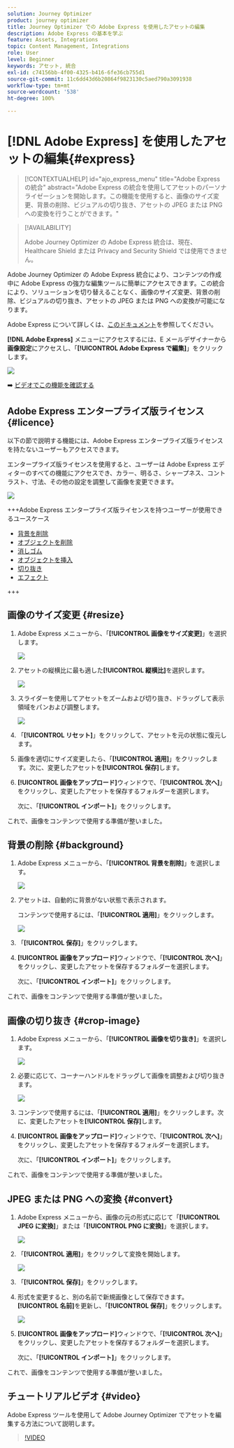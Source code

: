 ```yaml
---
solution: Journey Optimizer
product: journey optimizer
title: Journey Optimizer での Adobe Express を使用したアセットの編集
description: Adobe Express の基本を学ぶ
feature: Assets, Integrations
topic: Content Management, Integrations
role: User
level: Beginner
keywords: アセット, 統合
exl-id: c74156bb-4f00-4325-b416-6fe36cb755d1
source-git-commit: 11c6dd43d6b20864f9823130c5aed790a3091938
workflow-type: tm+mt
source-wordcount: '538'
ht-degree: 100%

---
```


# [!DNL Adobe Express] を使用したアセットの編集{#express}

>[!CONTEXTUALHELP]
>id="ajo_express_menu"
>title="Adobe Express の統合"
>abstract="Adobe Express の統合を使用してアセットのパーソナライゼーションを開始します。この機能を使用すると、画像のサイズ変更、背景の削除、ビジュアルの切り抜き、アセットの JPEG または PNG への変換を行うことができます。"

>[!AVAILABILITY]
>
>Adobe Journey Optimizer の Adobe Express 統合は、現在、Healthcare Shield または Privacy and Security Shield では使用できません。

Adobe Journey Optimizer の Adobe Express 統合により、コンテンツの作成中に Adobe Express の強力な編集ツールに簡単にアクセスできます。この統合により、ソリューションを切り替えることなく、画像のサイズ変更、背景の削除、ビジュアルの切り抜き、アセットの JPEG または PNG への変換が可能になります。

Adobe Express について詳しくは、[このドキュメント](https://helpx.adobe.com/jp/express/user-guide.html)を参照してください。

**[!DNL Adobe Express]** メニューにアクセスするには、E メールデザイナーから&#x200B;**画像設定**&#x200B;にアクセスし、「**[!UICONTROL Adobe Express で編集]**」をクリックします。

![](assets/express_1.png)

➡️ [ビデオでこの機能を確認する](#video)

## Adobe Express エンタープライズ版ライセンス {#licence}

以下の節で説明する機能には、Adobe Express エンタープライズ版ライセンスを持たないユーザーもアクセスできます。

エンタープライズ版ライセンスを使用すると、ユーザーは Adobe Express エディターのすべての機能にアクセスでき、カラー、明るさ、シャープネス、コントラスト、寸法、その他の設定を調整して画像を変更できます。

![](assets/express-licence.png)

+++Adobe Express エンタープライズ版ライセンスを持つユーザーが使用できるユースケース

* [背景を削除](https://helpx.adobe.com/jp/express/create-and-edit-images/edit-images/remove-background.html)
* [オブジェクトを削除](https://helpx.adobe.com/jp/express/create-and-edit-images/create-and-modify-with-generative-ai/remove-objects-generative-fill.html)
* [消しゴム](https://helpx.adobe.com/jp/express/create-and-edit-images/edit-images/eraser.html)
* [オブジェクトを挿入](https://helpx.adobe.com/jp/express/adobe-express-on-mobile/create-and-edit-designs/generative-fill-mobile.html)
* [切り抜き](https://helpx.adobe.com/express/create-and-edit-images/edit-images/crop-and-shape-images.html)
* [エフェクト](https://helpx.adobe.com/jp/express/add-effects-to-your-designs/add-images-and-visuals/apply-image-filters.html-filters.html)

+++

## 画像のサイズ変更 {#resize}

1. Adobe Express メニューから、「**[!UICONTROL 画像をサイズ変更]**」を選択します。

   ![](assets/express-resize-1.png)

1. アセットの縦横比に最も適した&#x200B;**[!UICONTROL 縦横比]**&#x200B;を選択します。

   ![](assets/express-resize-2.png)

1. スライダーを使用してアセットをズームおよび切り抜き、ドラッグして表示領域をパンおよび調整します。

   ![](assets/express-resize-3.png)

1. 「**[!UICONTROL リセット]**」をクリックして、アセットを元の状態に復元します。

1. 画像を適切にサイズ変更したら、「**[!UICONTROL 適用]**」をクリックします。次に、変更したアセットを&#x200B;**[!UICONTROL 保存]**&#x200B;します。

1. **[!UICONTROL 画像をアップロード]**&#x200B;ウィンドウで、「**[!UICONTROL 次へ]**」をクリックし、変更したアセットを保存するフォルダーを選択します。

   次に、「**[!UICONTROL インポート]**」をクリックします。

これで、画像をコンテンツで使用する準備が整いました。

## 背景の削除 {#background}

1. Adobe Express メニューから、「**[!UICONTROL 背景を削除]**」を選択します。

   ![](assets/express-background-1.png)

1. アセットは、自動的に背景がない状態で表示されます。

   コンテンツで使用するには、「**[!UICONTROL 適用]**」をクリックします。

   ![](assets/express-background-2.png)

1. 「**[!UICONTROL 保存]**」をクリックします。

1. **[!UICONTROL 画像をアップロード]**&#x200B;ウィンドウで、「**[!UICONTROL 次へ]**」をクリックし、変更したアセットを保存するフォルダーを選択します。

   次に、「**[!UICONTROL インポート]**」をクリックします。

これで、画像をコンテンツで使用する準備が整いました。

## 画像の切り抜き {#crop-image}

1. Adobe Express メニューから、「**[!UICONTROL 画像を切り抜き]**」を選択します。

   ![](assets/express-crop-1.png)

1. 必要に応じて、コーナーハンドルをドラッグして画像を調整および切り抜きます。

   ![](assets/express-crop-2.png)

1. コンテンツで使用するには、「**[!UICONTROL 適用]**」をクリックします。次に、変更したアセットを&#x200B;**[!UICONTROL 保存]**&#x200B;します。

1. **[!UICONTROL 画像をアップロード]**&#x200B;ウィンドウで、「**[!UICONTROL 次へ]**」をクリックし、変更したアセットを保存するフォルダーを選択します。

   次に、「**[!UICONTROL インポート]**」をクリックします。

これで、画像をコンテンツで使用する準備が整いました。

## JPEG または PNG への変換 {#convert}

1. Adobe Express メニューから、画像の元の形式に応じて「**[!UICONTROL JPEG に変換]**」または「**[!UICONTROL PNG に変換]**」を選択します。

   ![](assets/express-convert-1.png)

1. 「**[!UICONTROL 適用]**」をクリックして変換を開始します。

   ![](assets/express-convert-2.png)

1. 「**[!UICONTROL 保存]**」をクリックします。

1. 形式を変更すると、別の名前で新規画像として保存できます。**[!UICONTROL 名前]**&#x200B;を更新し、「**[!UICONTROL 保存]**」をクリックします。

   ![](assets/express-convert-3.png)

1. **[!UICONTROL 画像をアップロード]**&#x200B;ウィンドウで、「**[!UICONTROL 次へ]**」をクリックし、変更したアセットを保存するフォルダーを選択します。

   次に、「**[!UICONTROL インポート]**」をクリックします。

これで、画像をコンテンツで使用する準備が整いました。


## チュートリアルビデオ {#video}

Adobe Express ツールを使用して Adobe Journey Optimizer でアセットを編集する方法について説明します。

>[!VIDEO](https://video.tv.adobe.com/v/3455524/?quality=12&captions=jpn)



